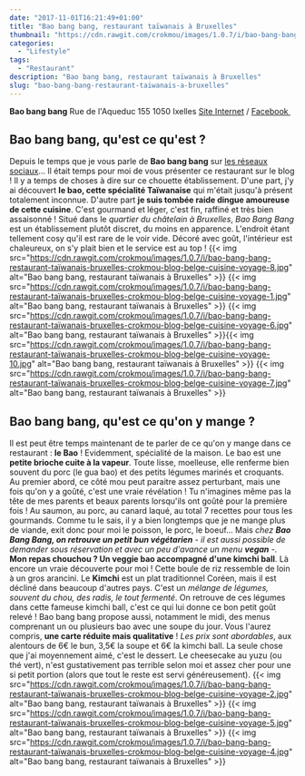 ```yaml
---
date: "2017-11-01T16:21:49+01:00"
title: "Bao bang bang, restaurant taïwanais à Bruxelles"
thumbnail: "https://cdn.rawgit.com/crokmou/images/1.0.7/i/bao-bang-bang-restaurant-taïwanais-bruxelles-crokmou-blog-belge-cuisine-voyage-3.jpg"
categories:
  - "Lifestyle"
tags:
  - "Restaurant"
description: "Bao bang bang, restaurant taïwanais à Bruxelles"
slug: "bao-bang-bang-restaurant-taiwanais-a-bruxelles"
---
```


**Bao bang bang** Rue de l'Aqueduc 155 1050 Ixelles [Site Internet](http://baobangbang.be/) / [Facebook ](https://www.facebook.com/baobangbangbruxelles/)

## **Bao bang bang, qu'est ce qu'est ?**

Depuis le temps que je vous parle de **Bao bang bang** sur [les réseaux sociaux](https://www.instagram.com/p/BZqO_f9FVGK/?taken-by=crokmou.blog)... Il était temps pour moi de vous présenter ce restaurant sur le blog ! Il y a temps de choses à dire sur ce chouette établissement. D'une part, j'y ai découvert **le bao, cette spécialité Taïwanaise** qui m'était jusqu'à présent totalement inconnue. D'autre part **je suis tombée raide dingue amoureuse de cette cuisine**. C'est gourmand et léger, c'est fin, raffiné et très bien assaisonné ! Situé dans le _quartier du châtelain à Bruxelles_, _Bao Bang Bang_ est un établissement plutôt discret, du moins en apparence. L'endroit étant tellement cosy qu'il est rare de le voir vide. Décoré avec goût, l'intérieur est chaleureux, on s'y plait bien et le service est au top ! {{< img src="https://cdn.rawgit.com/crokmou/images/1.0.7/i/bao-bang-bang-restaurant-taïwanais-bruxelles-crokmou-blog-belge-cuisine-voyage-8.jpg" alt="Bao bang bang, restaurant taïwanais à Bruxelles" >}} {{< img src="https://cdn.rawgit.com/crokmou/images/1.0.7/i/bao-bang-bang-restaurant-taïwanais-bruxelles-crokmou-blog-belge-cuisine-voyage-1.jpg" alt="Bao bang bang, restaurant taïwanais à Bruxelles" >}} {{< img src="https://cdn.rawgit.com/crokmou/images/1.0.7/i/bao-bang-bang-restaurant-taïwanais-bruxelles-crokmou-blog-belge-cuisine-voyage-6.jpg" alt="Bao bang bang, restaurant taïwanais à Bruxelles" >}}{{< img src="https://cdn.rawgit.com/crokmou/images/1.0.7/i/bao-bang-bang-restaurant-taïwanais-bruxelles-crokmou-blog-belge-cuisine-voyage-10.jpg" alt="Bao bang bang, restaurant taïwanais à Bruxelles" >}} {{< img src="https://cdn.rawgit.com/crokmou/images/1.0.7/i/bao-bang-bang-restaurant-taïwanais-bruxelles-crokmou-blog-belge-cuisine-voyage-7.jpg" alt="Bao bang bang, restaurant taïwanais à Bruxelles" >}}

## **Bao bang bang, qu'est ce qu'on y mange ?**

Il est peut être temps maintenant de te parler de ce qu'on y mange dans ce restaurant : **le Bao** ! Evidemment, spécialité de la maison. Le bao est une **petite brioche cuite à la vapeur**. Toute lisse, moelleuse, elle renferme bien souvent du porc (le gua bao) et des petits légumes marinés et croquants. Au premier abord, ce côté mou peut paraitre assez perturbant, mais une fois qu'on y a goûté, c'est une vraie révélation ! Tu n'imagines même pas la tête de mes parents et beaux parents lorsqu'ils ont goûté pour la première fois ! Au saumon, au porc, au canard laqué, au total 7 recettes pour tous les gourmands. Comme tu le sais, il y a bien longtemps que je ne mange plus de viande, exit donc pour moi le poisson, le porc, le boeuf... Mais _chez **Bao Bang Bang, on retrouve un petit bun végétarien** - il est aussi possible de demander sous réservation et avec un peu d'avance un menu **vegan** -._ **Mon repas chouchou ? Un veggie bao accompagné d'une kimchi ball**. Là encore un vraie découverte pour moi ! Cette boule de riz ressemble de loin à un gros arancini. Le **Kimchi** est un plat traditionnel Coréen, mais il est décliné dans beaucoup d'autres pays. C'est un _mélange de légumes, souvent du chou, des radis, le tout fermenté_. On retrouve de ces légumes dans cette fameuse kimchi ball, c'est ce qui lui donne ce bon petit goût relevé ! Bao bang bang propose aussi, notamment le midi, des menus comprenant un ou plusieurs bao avec une soupe du jour. Vous l'aurez compris, **une carte réduite mais qualitative** ! _Les prix sont abordables_, aux alentours de 6€ le bun, 3,5€ la soupe et 6€ la kimchi ball. La seule chose que j'ai moyennement aimé, c'est le dessert. Le cheesecake au yuzu (ou thé vert), n'est gustativement pas terrible selon moi et assez cher pour une si petit portion (alors que tout le reste est servi généreusement). {{< img src="https://cdn.rawgit.com/crokmou/images/1.0.7/i/bao-bang-bang-restaurant-taïwanais-bruxelles-crokmou-blog-belge-cuisine-voyage-2.jpg" alt="Bao bang bang, restaurant taïwanais à Bruxelles" >}} {{< img src="https://cdn.rawgit.com/crokmou/images/1.0.7/i/bao-bang-bang-restaurant-taïwanais-bruxelles-crokmou-blog-belge-cuisine-voyage-5.jpg" alt="Bao bang bang, restaurant taïwanais à Bruxelles" >}} {{< img src="https://cdn.rawgit.com/crokmou/images/1.0.7/i/bao-bang-bang-restaurant-taïwanais-bruxelles-crokmou-blog-belge-cuisine-voyage-4.jpg" alt="Bao bang bang, restaurant taïwanais à Bruxelles" >}}
